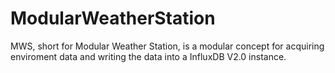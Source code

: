 # ModularWeatherStation
 MWS, short for Modular Weather Station, is a modular concept for acquiring enviroment data and writing the data into a InfluxDB V2.0 instance.
